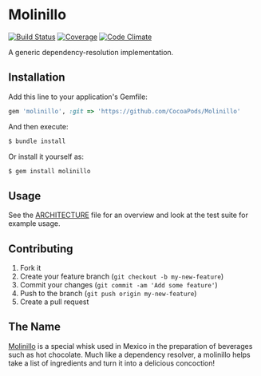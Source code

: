 # Molinillo

[![Build Status](https://github.com/CocoaPods/Molinillo/workflows/test/badge.svg)](https://github.com/CocoaPods/Molinillo/actions?query=branch%3Amaster)
[![Coverage](https://img.shields.io/codeclimate/coverage/github/CocoaPods/Molinillo.svg?style=flat)](https://codeclimate.com/github/CocoaPods/Molinillo)
[![Code Climate](https://img.shields.io/codeclimate/github/CocoaPods/Molinillo.svg?style=flat)](https://codeclimate.com/github/CocoaPods/Molinillo)

A generic dependency-resolution implementation.

## Installation

Add this line to your application's Gemfile:

```ruby
gem 'molinillo', :git => 'https://github.com/CocoaPods/Molinillo'
```

And then execute:

```bash
$ bundle install
```

Or install it yourself as:

```bash
$ gem install molinillo
```

## Usage

See the [ARCHITECTURE](ARCHITECTURE.md) file for an overview and look at the test suite for example usage.

## Contributing

1. Fork it
2. Create your feature branch (`git checkout -b my-new-feature`)
3. Commit your changes (`git commit -am 'Add some feature'`)
4. Push to the branch (`git push origin my-new-feature`)
5. Create a pull request

## The Name

[Molinillo](http://en.wikipedia.org/wiki/Molinillo_(whisk)) is a special whisk used in Mexico in the preparation of beverages such as hot chocolate.
Much like a dependency resolver, a molinillo helps take a list of ingredients and turn it into a delicious concoction!
